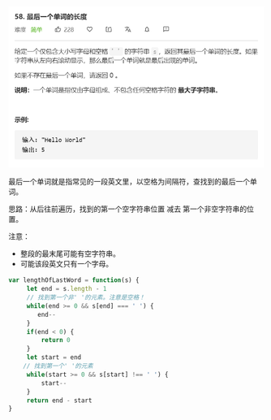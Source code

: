 ![](../images/lc58.png)

最后一个单词就是指常见的一段英文里，以空格为间隔符，查找到的最后一个单词。

思路：从后往前遍历，找到的第一个空字符串位置 减去 第一个非空字符串的位置。

注意：

- 整段的最末尾可能有空字符串。
- 可能该段英文只有一个字母。

```javascript
var lengthOfLastWord = function(s) {
     let end = s.length - 1
     // 找到第一个非' '的元素。注意是空格！
     while(end >= 0 && s[end] === ' ') {
        end--
     }
     if(end < 0) {
         return 0
     }
     let start = end
    // 找到第一个' '的元素
     while(start >= 0 && s[start] !== ' ') {
         start--
     }
     return end - start
}
```

